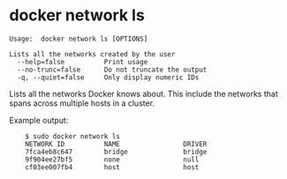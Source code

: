 <!--[metadata]>
+++
title = "network ls"
description = "The network ls command description and usage"
keywords = ["network, list"]
[menu.engine]
parent = "smn_engine_cli"
+++
<![end-metadata]-->

# docker network ls

    Usage:  docker network ls [OPTIONS]

    Lists all the networks created by the user
      --help=false          Print usage
      --no-trunc=false      Do not truncate the output
      -q, --quiet=false     Only display numeric IDs

Lists all the networks Docker knows about. This include the networks that spans across multiple hosts in a cluster.

Example output:

```
    $ sudo docker network ls
    NETWORK ID          NAME                DRIVER
    7fca4eb8c647        bridge              bridge
    9f904ee27bf5        none                null
    cf03ee007fb4        host                host
```
